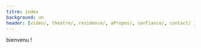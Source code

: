 ```yaml
---
titre: index
background: un
header: [video/, theatre/, residence/, aPropos/, confiance/, contact/ ]
---
```


bienvenu !